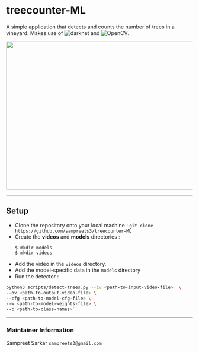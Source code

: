 # treecounter-ML
A simple application that detects and counts the number of trees in a vineyard. Makes use of ![darknet](https://pjreddie.com/darknet/) and ![OpenCV](https://opencv.org/).

<p align="center">
    <img src="imgs/test.gif" width="600" height="400">                           
</p>

---

## Setup
- Clone the repository onto your local machine : `git clone https://github.com/sampreets3/treecounter-ML`
- Create the **videos** and **models** directories :
  ```
  $ mkdir models
  $ mkdir videos
  ```
- Add the video in the `videos` directory.
- Add the model-specific data in the `models` directory
- Run the detector :
```sh
python3 scripts/detect-trees.py --iv <path-to-input-video-file>  \
--ov <path-to-output-video-file> \
--cfg <path-to-model-cfg-file> \
--w <path-to-model-weights-file> \
--c <path-to-class-names>`
```
---

### Maintainer Information

Sampreet Sarkar `sampreets3@gmail.com`
